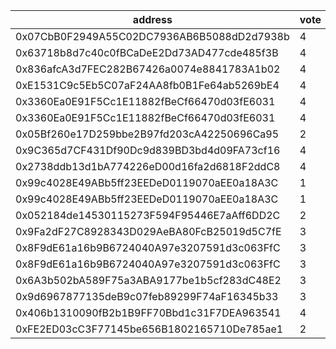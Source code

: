 address|vote|timestamp|signature
---|---|---|---
0x07CbB0F2949A55C02DC7936AB6B5088dD2d7938b|4|1608038258|0xdc173823771b3a634880377ddf6d76780c36c53ae5095b5c80b0a5316249a803130c2816d71e25abf2afb8a144b4d1be0c67f24682f348e57834fc1b210722981c
0x63718b8d7c40c0fBCaDeE2Dd73AD477cde485f3B|4|1608038439|0xd3bc3dddd1d3544d91ff9546de50fb2c149dfbf68008cca0b0f3e67506a0c62d2b3284f715b73e880adf8ff3aba849a67000074f3c530cbfa2d4a2c77c0cd30a1c
0x836afcA3d7FEC282B67426a0074e8841783A1b02|4|1608038526|0xc38cc2b34733255993155835216f0c6f323765a4993424687823663a7139ec8c65835e812c604a803b6085c1b10177eb8e6fb07a96ede83ebc906f48f4ac3dc61c
0xE1531C9c5Eb5C07aF24AA8fb0B1Fe64ab5269bE4|4|1608038603|0x670b263e7f8ccddf600b05f943f6c64cf06147053721caecfea0ce904c95a7e16f3d5e234bae63fb819469c71b2642960ff9e404471b4702f0383e27cca733cb1c
0x3360Ea0E91F5Cc1E11882fBeCf66470d03fE6031|4|1608038666|0x4821ccc6f8158e975312b836a35d2ae28deb027ff4c650f77d65532639c70efa2ab88bc850907dd68d16a35a77d88366b86af3bf5d7eed300b0430b6de37dc271b
0x3360Ea0E91F5Cc1E11882fBeCf66470d03fE6031|4|1608038733|0x57463dbb8ba26a1168ae1587cf682dbf337b115d005ee4a183f79d88d9b2287627b2b79351e8ab24a88a82b151932c13dafbe59f1fee7cd54cc083b76b4e71581c
0x05Bf260e17D259bbe2B97fd203cA42250696Ca95|2|1608040061|0x80c676cadd572138c6612246d30d47696d19f1e931a85afb0d4d4a388afd11727a0687cc87fdbb507bb04adeea739f3593cc0a820ca6898716e0d1230af9e5ea1b
0x9C365d7CF431Df90Dc9d839BD3bd4d09FA73cf16|4|1608040630|0x56863de0adb5258746b129df9926db42d6aa1e691be58180e9b061e077f6beee6749ac2f4d4035469da46fdeb71829c123f64425035d4cedbaed7add920026d41b
0x2738ddb13d1bA774226eD00d16fa2d6818F2ddC8|4|1608048802|0x62cb748d6d477bf7f49b066a2cea8817c6501d8f11a0c362e9f474957b4a50de00ddf261998db88ce162060db849add1acc94e732ec18e2789d4cf51b118e2d61b
0x99c4028E49ABb5ff23EEDeD0119070aEE0a18A3C|1|1608048941|0xe1d6726176857eaa47eb1a17271c58e5631290aca385e12fa6ea80f46812a413607847139d08bfa23cf7f01a42788fe91276e840472fe2a5323f96b4d5e3dd931c
0x99c4028E49ABb5ff23EEDeD0119070aEE0a18A3C|1|1608048963|0x5028b57187268781f319998e19955213ba76453c3855705df0702bd8548772e568a74e3f0b628b19ca2de654cda4c9e66ed84a49ea61ff3390d32ee20526bbe61c
0x052184de14530115273F594F95446E7aAff6DD2C|2|1608049600|0x5ba12239e0adba56812a5e144e8f5f13135e3f09a48d9b3987b7dab20e7dbc9661574fc7f00d7d09406db915a3fe97d3b8948adbf26871b62565f48b45d865081c
0x9Fa2dF27C8928343D029AeBA80FcB25019d5C7fE|3|1608057905|0x9db2a45c213a7792f1ffe5687f2440c700d6893d1e9ae29b0825d9cd5f680a845e0969328e756a96a816a9d062c71c388d2f8f532eb5431c52b440296ca24b261c
0x8F9dE61a16b9B6724040A97e3207591d3c063FfC|3|1608057925|0x70f8bac66760d1bd9fd63852e74d19ca49efcbb18152b1be3b4a5cfa36e8583625c2b95d0e3b24bfb564925b185ae52a59355ac06775f70b48235cfac4daf6a81b
0x8F9dE61a16b9B6724040A97e3207591d3c063FfC|3|1608057979|0x878aa85f7a1d0dd251d1792777434321a53c418ab0b9d09f8f42f29224526a5d025418b7cdca40ed5d25234f51ae00ece1c7c8131898c06ead484f59b6f0ed351c
0x6A3b502bA589F75a3ABA9177be1b5cf283dC48E2|3|1608057993|0xed5fcc11873f85716751d8c992b4b4f9eaffaef5f4cc7fde8ff606836e7f554b0719aab8379862ecc29efd8396ef8b741165bf6850d4bbad444448ba311a65881b
0x9d6967877135deB9c07feb89299F74aF16345b33|3|1608058004|0x8985c065a2bf3eafa658d4b5f8d82604bcf472f294f9b86ebe7b3dd2bdbc3a486fa178350f2c6b09f4d8fa3b03ca87aef63020b66258ae0488194a2bd78768421c
0x406b1310090fB2b1B9FF70Bbd1c31F7DEA963541|4|1608079705|0x96efe3644d976fe5b624a51d6786b0dbb45ef1aa14b8e461426a70a0888322a36af05a516e53b43d49bad18f3a5825e3358b97b6a26ecf8c5d5ad7fce5eb92f01b
0xFE2ED03cC3F77145be656B1802165710De785ae1|2|1608088404|0xe2e4db96f25577e45e90523d959ef728d2d7c380221600d4694ac6279613826b16ac76c4b88390cc1c72393731dbdc29eb5e109687a33b01a60de2d4f543b45e1b